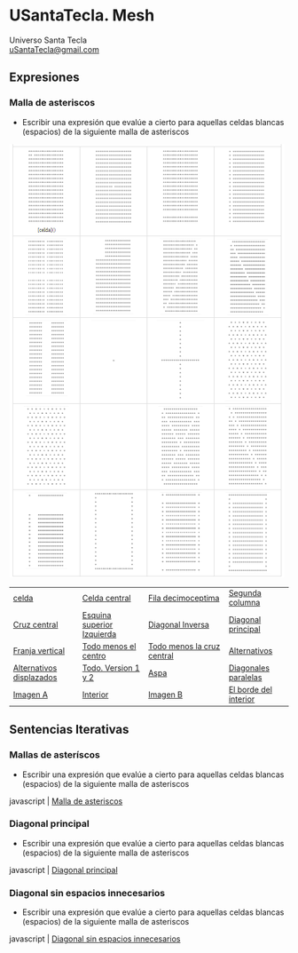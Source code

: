 # USantaTecla. Mesh
Universo Santa Tecla  
[uSantaTecla@gmail.com](mailto:uSantaTecla@gmail.com) 

## Expresiones

### Malla de asteriscos

* Escribir una expresión que evalúe a cierto para aquellas celdas blancas (espacios) de la siguiente malla de asteriscos

![Malla completa](https://github.com/USantaTecla-mesh/requirements/blob/master/src/docs/asciidoc/images/malla%20completa.png)

|     |     |     |     |
| --- | --- | --- | --- |
| [celda](https://github.com/USantaTecla-mesh/javascript/blob/master/expresiones/celda/Celda.js) | [Celda central](https://github.com/USantaTecla-mesh/javascript/blob/master/expresiones/celdaCentral/Celda%20central.js) | [Fila decimoceptima](https://github.com/USantaTecla-mesh/javascript/blob/master/expresiones/filaDecimoceptima/Fila%20decimoseptima.js) | [Segunda columna](https://github.com/USantaTecla-mesh/javascript/blob/master/expresiones/segundaColumna/Segunda%20columna.js) |
| [Cruz central](https://github.com/USantaTecla-mesh/javascript/blob/master/expresiones/cruzCentral/Cruz%20central.js) | [Esquina superior Izquierda](https://github.com/USantaTecla-mesh/javascript/blob/master/expresiones/esquinaSuperiorIzquierda/Esquina%20superior%20izquierda.js) | [Diagonal Inversa](https://github.com/USantaTecla-mesh/javascript/blob/master/expresiones/diagonalInversa/Diagonal%20inversa.js) | [Diagonal principal](https://github.com/USantaTecla-mesh/javascript/blob/master/expresiones/diagonalPrincipal/Diagonal%20principal.js) |
| [Franja vertical](https://github.com/USantaTecla-mesh/javascript/blob/master/expresiones/franjaVertical/Franja%20vertical.js) | [Todo menos el centro](https://github.com/USantaTecla-mesh/javascript/blob/master/expresiones/todoMenosElCentro/Todo%20menos%20el%20centro.js) | [Todo menos la cruz central](https://github.com/USantaTecla-mesh/javascript/blob/master/expresiones/todoMenosLaCruzCentral/Todo%20menos%20la%20cruz%20central.js) | [Alternativos](https://github.com/USantaTecla-mesh/javascript/blob/master/expresiones/alternativos/Alternativos.js) |
| [Alternativos displazados](https://github.com/USantaTecla-mesh/javascript/blob/master/expresiones/alternativosDisplazados/Alternativos%20displazados.js) | [Todo. Version 1 y 2](https://github.com/USantaTecla-mesh/javascript/blob/master/expresiones/todo.%20Version1/Todo.%20Version1.js)| [Aspa](https://github.com/USantaTecla-mesh/javascript/blob/master/expresiones/aspa/Aspa.js) | [Diagonales paralelas](https://github.com/USantaTecla-mesh/javascript/blob/master/expresiones/diagonalesParalelas/Diagonales%20paralelas.js) |
| [Imagen A](https://github.com/USantaTecla-mesh/javascript/blob/master/expresiones/imagenA/Imagen%20A.js) | [Interior](https://github.com/USantaTecla-mesh/javascript/blob/master/expresiones/interior/Interior.js) | [Imagen B](https://github.com/USantaTecla-mesh/javascript/blob/master/expresiones/imagenB/Imagen%20B.js) | [El borde del interior](https://github.com/USantaTecla-mesh/javascript/blob/master/expresiones/elBordeDelInterior/El%20borde%20del%20interior.js) |


## Sentencias Iterativas

### Mallas de asteríscos

* Escribir una expresión que evalúe a cierto para aquellas celdas blancas (espacios) de la siguiente malla de asteriscos


javascript
|
[Malla de asteriscos](https://github.com/USantaTecla-mesh/javascript/blob/master/sentenciasIterativas/mallaDeAsteriscos/Malla%20de%20asteriscos.js)

### Diagonal principal

* Escribir una expresión que evalúe a cierto para aquellas celdas blancas (espacios) de la siguiente malla de asteriscos


javascript
|
[Diagonal principal](https://github.com/USantaTecla-mesh/javascript/blob/master/sentenciasIterativas/diagonalPrincipal/Diagonal%20principal.js)


### Diagonal sin espacios innecesarios

* Escribir una expresión que evalúe a cierto para aquellas celdas blancas (espacios) de la siguiente malla de asteriscos


javascript
|
[Diagonal sin espacios innecesarios](https://github.com/USantaTecla-mesh/javascript/blob/master/sentenciasIterativas/diagonalPrincipalSinEspaciosInnecesarios/Diagonal%20principal%20sin%20espacios%20innecesarios.js)

